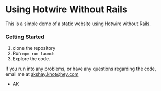 # Using Hotwire Without Rails

This is a simple demo of a static website using Hotwire without Rails.

### Getting Started

1. clone the repository
2. Run `npm run launch`
3. Explore the code.

If you run into any problems, or have any questions regarding the code, email me at akshay.khot@hey.com

- AK
